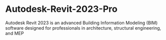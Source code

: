 # Autodesk-Revit-2023-Pro
Autodesk Revit 2023 is an advanced Building Information Modeling (BIM) software designed for professionals in architecture, structural engineering, and MEP
